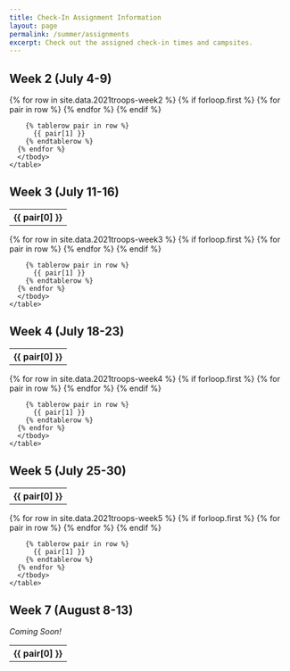```yaml
---
title: Check-In Assignment Information
layout: page
permalink: /summer/assignments
excerpt: Check out the assigned check-in times and campsites.
---
```


<div class="row">
  <div class="col">
    <h2 class="text-center">Week 2 (July 4-9)</h2>
    <table class="table table-sm table-striped my-3 text-center">
      <tbody>
      {% for row in site.data.2021troops-week2 %}
        {% if forloop.first %}
        <tr>
          {% for pair in row %}
            <th>{{ pair[0] }}</th>
          {% endfor %}
        </tr>
        {% endif %}

        {% tablerow pair in row %}
          {{ pair[1] }}
        {% endtablerow %}
      {% endfor %}
      </tbody>
    </table>
  </div>
  <div class="col">
    <h2 class="text-center">Week 3 (July 11-16)</h2>
    <table class="table table-sm table-striped my-3 text-center">
      <tbody>
      {% for row in site.data.2021troops-week3 %}
        {% if forloop.first %}
        <tr>
          {% for pair in row %}
            <th>{{ pair[0] }}</th>
          {% endfor %}
        </tr>
        {% endif %}

        {% tablerow pair in row %}
          {{ pair[1] }}
        {% endtablerow %}
      {% endfor %}
      </tbody>
    </table>
  </div>
</div>

<div class="row">
  <div class="col">
    <h2 class="text-center">Week 4 (July 18-23)</h2>
    <table class="table table-sm table-striped my-3 text-center">
      <tbody>
      {% for row in site.data.2021troops-week4 %}
        {% if forloop.first %}
        <tr>
          {% for pair in row %}
            <th>{{ pair[0] }}</th>
          {% endfor %}
        </tr>
        {% endif %}

        {% tablerow pair in row %}
          {{ pair[1] }}
        {% endtablerow %}
      {% endfor %}
      </tbody>
    </table>
  </div>
  <div class="col">
    <h2 class="text-center">Week 5 (July 25-30)</h2>
    <table class="table table-sm table-striped my-3 text-center">
      <tbody>
      {% for row in site.data.2021troops-week5 %}
        {% if forloop.first %}
        <tr>
          {% for pair in row %}
            <th>{{ pair[0] }}</th>
          {% endfor %}
        </tr>
        {% endif %}

        {% tablerow pair in row %}
          {{ pair[1] }}
        {% endtablerow %}
      {% endfor %}
      </tbody>
    </table>
  </div>
</div>

<div class="row">
  <div class="col">
    <h2 class="text-center">Week 7 (August 8-13)</h2>
    <p><em>Coming Soon!</em></p>
</div>
